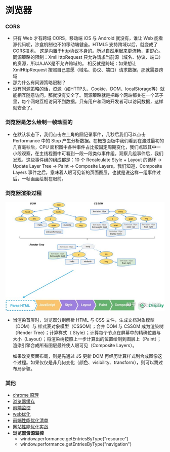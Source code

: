 # 浏览器

### CORS

* 只有 Web 才有跨域 CORS，移动端 iOS 与 Android 就没有，谁让 Web 能看源代码呢，沙盒机制也不如移动端健全。HTML5 支持跨域以后，就变成了CORS技术。 这是内置于http协议本身的。所以自然用起来更流畅，更舒心。 同源策略的限制：XmlHttpRequest 只允许请求当前源（域名、协议、端口）的资源，所以AJAX是不允许跨域的。 相反就是跨域：如果想让XmlHttpRequest 按照自己意愿（域名、协议、端口）请求数据，那就需要跨域
* 那为什么有同源策略限制？
* 没有同源策略的话，资源（如HTTP头、Cookie、DOM、localStorage等）就能相互随意访问，那就没有安全了。同源策略就是把每个网站都关在一个笼子里，每个网站互相访问不到数据，只有用户和网站开发者可以访问数据，这样就安全了。

### 浏览器是怎么绘制一帧动画的

* 在默认状态下，我们点击左上角的圆记录事件，几秒后我们可以点击 Performance 中的 Stop 产生分析数据。在概览面板中我们看到在渡过最初的几百毫秒后，CPU 面积图中各种事件占比按固定周期变化，我们点取其中一小段观察，在主线程图中可看到一段一段类似事件组。观察几组事件后，我们发现，这些事件组的组成都是：10 个 Recalculate Style + Layout 的循环 -&gt; Update Layer Tree -&gt; Paint -&gt; Composite Layers。我们知道，Composite Layers 事件之后，意味着人眼可见新的页面图层，也就是说这样一组事件过后，一帧画面绘制在眼前。

### 浏览器渲染过程

![&#x6D4F;&#x89C8;&#x5668;&#x6E32;&#x67D3;](https://raw.githubusercontent.com/mouse123/my-tips/master/image/v2-a9b24264340f0402ece0ec6c9989d889_hd.jpg)

* 当渲染首屏时，浏览器分别解析 HTML 与 CSS 文件，生成文档对象模型（DOM）与 样式表对象模型（CSSOM）；合并 DOM 与 CSSOM 成为渲染树（Render Tree）；计算样式（ Style）；计算每个节点在屏幕中的精确位置与大小（Layout）；将渲染树按照上一步计算出的位置绘制到图层上（Paint）；渲染引擎合成所有图层最终使人眼可见（Composite Layers）。

  如果改变页面布局，则是先通过 JS 更新 DOM 再经历计算样式到合成图像这个过程。如果仅仅是非几何变化（颜色、visibility、transform），则可以跳过布局步骤。

### 其他

* [chrome 原理](https://developers.google.com/web/updates/2018/09/inside-browser-part1)
* [浏览器缓存](https://www.infoq.cn/article/8VU-VCrhoxducaFPrNOL)
* [前端监控](https://www.cnblogs.com/hustskyking/p/fe-monitor.html)
* [web优化](https://www.infoq.cn/article/Xxyy8WZrWLwUlIF0*IxR)
* [前端性能优化清单](https://juejin.im/post/5a966bd16fb9a0635172a50a)
* [网站性能优化实战](https://juejin.im/post/5b0b7d74518825158e173a0c)
* **浏览器资源监控**
  * window.performance.getEntriesByType\("resource"\)
  * window.performance.getEntriesByType\("navigation"\)

